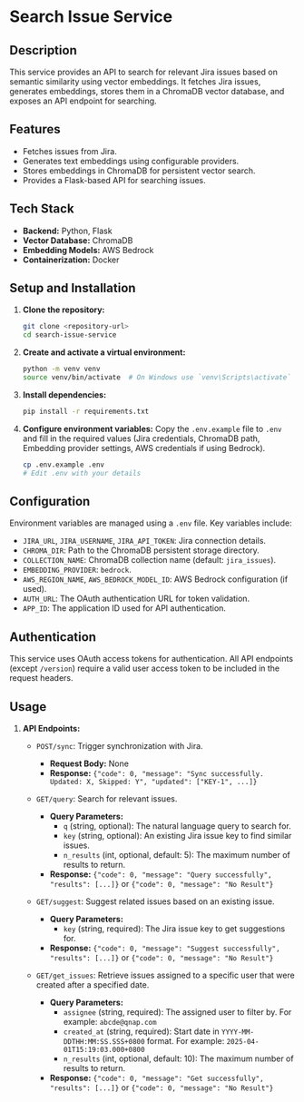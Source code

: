 # Search Issue Service

## Description

This service provides an API to search for relevant Jira issues based on semantic similarity using vector embeddings. It fetches Jira issues, generates embeddings, stores them in a ChromaDB vector database, and exposes an API endpoint for searching.

## Features

*   Fetches issues from Jira.
*   Generates text embeddings using configurable providers.
*   Stores embeddings in ChromaDB for persistent vector search.
*   Provides a Flask-based API for searching issues.

## Tech Stack

*   **Backend:** Python, Flask
*   **Vector Database:** ChromaDB
*   **Embedding Models:** AWS Bedrock
*   **Containerization:** Docker

## Setup and Installation

1.  **Clone the repository:**
    ```bash
    git clone <repository-url>
    cd search-issue-service
    ```
2.  **Create and activate a virtual environment:**
    ```bash
    python -m venv venv
    source venv/bin/activate  # On Windows use `venv\Scripts\activate`
    ```
3.  **Install dependencies:**
    ```bash
    pip install -r requirements.txt
    ```
4.  **Configure environment variables:**
    Copy the `.env.example` file to `.env` and fill in the required values (Jira credentials, ChromaDB path, Embedding provider settings, AWS credentials if using Bedrock).
    ```bash
    cp .env.example .env
    # Edit .env with your details
    ```

## Configuration

Environment variables are managed using a `.env` file. Key variables include:

*   `JIRA_URL`, `JIRA_USERNAME`, `JIRA_API_TOKEN`: Jira connection details.
*   `CHROMA_DIR`: Path to the ChromaDB persistent storage directory.
*   `COLLECTION_NAME`: ChromaDB collection name (default: `jira_issues`).
*   `EMBEDDING_PROVIDER`: `bedrock`.
*   `AWS_REGION_NAME`, `AWS_BEDROCK_MODEL_ID`: AWS Bedrock configuration (if used).
*   `AUTH_URL`: The OAuth authentication URL for token validation.
*   `APP_ID`: The application ID used for API authentication.


## Authentication

This service uses OAuth access tokens for authentication. All API endpoints (except `/version`) require a valid user access token to be included in the request headers.

## Usage



1.  **API Endpoints:**

    *   `POST/sync`: Trigger synchronization with Jira.
        *   **Request Body:** None
        *   **Response:** `{"code": 0, "message": "Sync successfully. Updated: X, Skipped: Y", "updated": ["KEY-1", ...]}`

    *   `GET/query`: Search for relevant issues.
        *   **Query Parameters:**
            *   `q` (string, optional): The natural language query to search for.
            *   `key` (string, optional): An existing Jira issue key to find similar issues.
            *   `n_results` (int, optional, default: 5): The maximum number of results to return.
        *   **Response:** `{"code": 0, "message": "Query successfully", "results": [...]}` or `{"code": 0, "message": "No Result"}`

    *   `GET/suggest`: Suggest related issues based on an existing issue.
        *   **Query Parameters:**
            *   `key` (string, required): The Jira issue key to get suggestions for.
        *   **Response:** `{"code": 0, "message": "Suggest successfully", "results": [...]}` or `{"code": 0, "message": "No Result"}`
    *   `GET/get_issues`: Retrieve issues assigned to a specific user that were created after a specified date.
        *   **Query Parameters:**
            *   `assignee` (string, required): The assigned user to filter by. For example: `abcde@qnap.com`
            *   `created_at` (string, required): Start date in `YYYY-MM-DDTHH:MM:SS.SSS+0800` format. For example: `2025-04-01T15:19:03.000+0800`
            *   `n_results` (int, optional, default: 10): The maximum number of results to return.
        *   **Response:** `{"code": 0, "message": "Get successfully", "results": [...]}` or `{"code": 0, "message": "No Result"}`
        

   
